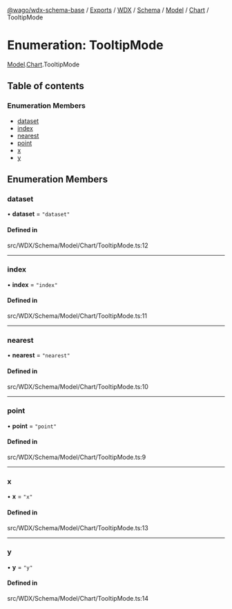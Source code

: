 [@wago/wdx-schema-base](../README.md) / [Exports](../modules.md) / [WDX](../modules/WDX.md) / [Schema](../modules/WDX.Schema.md) / [Model](../modules/WDX.Schema.Model.md) / [Chart](../modules/WDX.Schema.Model.Chart.md) / TooltipMode

# Enumeration: TooltipMode

[Model](../modules/WDX.Schema.Model.md).[Chart](../modules/WDX.Schema.Model.Chart.md).TooltipMode

## Table of contents

### Enumeration Members

- [dataset](WDX.Schema.Model.Chart.TooltipMode.md#dataset)
- [index](WDX.Schema.Model.Chart.TooltipMode.md#index)
- [nearest](WDX.Schema.Model.Chart.TooltipMode.md#nearest)
- [point](WDX.Schema.Model.Chart.TooltipMode.md#point)
- [x](WDX.Schema.Model.Chart.TooltipMode.md#x)
- [y](WDX.Schema.Model.Chart.TooltipMode.md#y)

## Enumeration Members

### dataset

• **dataset** = ``"dataset"``

#### Defined in

src/WDX/Schema/Model/Chart/TooltipMode.ts:12

___

### index

• **index** = ``"index"``

#### Defined in

src/WDX/Schema/Model/Chart/TooltipMode.ts:11

___

### nearest

• **nearest** = ``"nearest"``

#### Defined in

src/WDX/Schema/Model/Chart/TooltipMode.ts:10

___

### point

• **point** = ``"point"``

#### Defined in

src/WDX/Schema/Model/Chart/TooltipMode.ts:9

___

### x

• **x** = ``"x"``

#### Defined in

src/WDX/Schema/Model/Chart/TooltipMode.ts:13

___

### y

• **y** = ``"y"``

#### Defined in

src/WDX/Schema/Model/Chart/TooltipMode.ts:14
